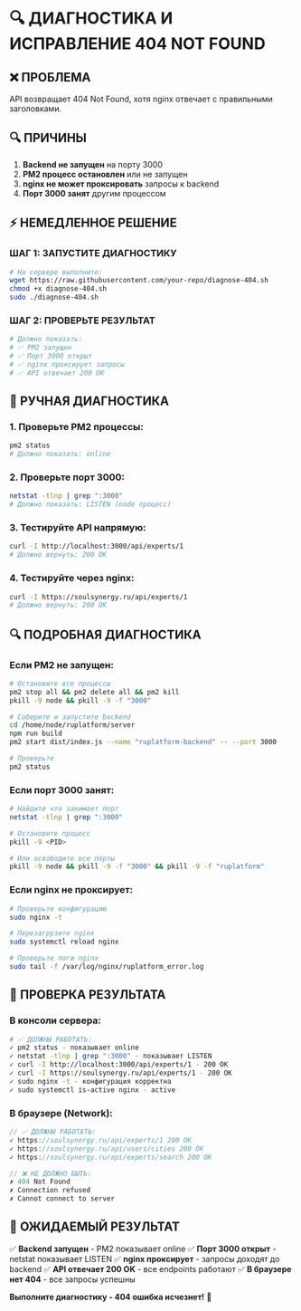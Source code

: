 # 🔍 ДИАГНОСТИКА И ИСПРАВЛЕНИЕ 404 NOT FOUND

## ❌ ПРОБЛЕМА
API возвращает 404 Not Found, хотя nginx отвечает с правильными заголовками.

## 🔍 ПРИЧИНЫ
1. **Backend не запущен** на порту 3000
2. **PM2 процесс остановлен** или не запущен
3. **nginx не может проксировать** запросы к backend
4. **Порт 3000 занят** другим процессом

## ⚡ НЕМЕДЛЕННОЕ РЕШЕНИЕ

### ШАГ 1: ЗАПУСТИТЕ ДИАГНОСТИКУ
```bash
# На сервере выполните:
wget https://raw.githubusercontent.com/your-repo/diagnose-404.sh
chmod +x diagnose-404.sh
sudo ./diagnose-404.sh
```

### ШАГ 2: ПРОВЕРЬТЕ РЕЗУЛЬТАТ
```bash
# Должно показать:
# ✅ PM2 запущен
# ✅ Порт 3000 открыт
# ✅ nginx проксирует запросы
# ✅ API отвечает 200 OK
```

## 🔧 РУЧНАЯ ДИАГНОСТИКА

### 1. Проверьте PM2 процессы:
```bash
pm2 status
# Должно показать: online
```

### 2. Проверьте порт 3000:
```bash
netstat -tlnp | grep ":3000"
# Должно показать: LISTEN (node процесс)
```

### 3. Тестируйте API напрямую:
```bash
curl -I http://localhost:3000/api/experts/1
# Должно вернуть: 200 OK
```

### 4. Тестируйте через nginx:
```bash
curl -I https://soulsynergy.ru/api/experts/1
# Должно вернуть: 200 OK
```

## 🔍 ПОДРОБНАЯ ДИАГНОСТИКА

### Если PM2 не запущен:
```bash
# Остановите все процессы
pm2 stop all && pm2 delete all && pm2 kill
pkill -9 node && pkill -9 -f "3000"

# Соберите и запустите backend
cd /home/node/ruplatform/server
npm run build
pm2 start dist/index.js --name "ruplatform-backend" -- --port 3000

# Проверьте
pm2 status
```

### Если порт 3000 занят:
```bash
# Найдите что занимает порт
netstat -tlnp | grep ":3000"

# Остановите процесс
pkill -9 <PID>

# Или освободите все порты
pkill -9 node && pkill -9 -f "3000" && pkill -9 -f "ruplatform"
```

### Если nginx не проксирует:
```bash
# Проверьте конфигурацию
sudo nginx -t

# Перезагрузите nginx
sudo systemctl reload nginx

# Проверьте логи nginx
sudo tail -f /var/log/nginx/ruplatform_error.log
```

## 🧪 ПРОВЕРКА РЕЗУЛЬТАТА

### В консоли сервера:
```bash
# ✅ ДОЛЖНЫ РАБОТАТЬ:
✓ pm2 status - показывает online
✓ netstat -tlnp | grep ":3000" - показывает LISTEN
✓ curl -I http://localhost:3000/api/experts/1 - 200 OK
✓ curl -I https://soulsynergy.ru/api/experts/1 - 200 OK
✓ sudo nginx -t - конфигурация корректна
✓ sudo systemctl is-active nginx - active
```

### В браузере (Network):
```javascript
// ✅ ДОЛЖНЫ РАБОТАТЬ:
✓ https://soulsynergy.ru/api/experts/1 200 OK
✓ https://soulsynergy.ru/api/users/cities 200 OK
✓ https://soulsynergy.ru/api/experts/search 200 OK

// ❌ НЕ ДОЛЖНО БЫТЬ:
✗ 404 Not Found
✗ Connection refused
✗ Cannot connect to server
```

## 🎯 ОЖИДАЕМЫЙ РЕЗУЛЬТАТ

✅ **Backend запущен** - PM2 показывает online
✅ **Порт 3000 открыт** - netstat показывает LISTEN
✅ **nginx проксирует** - запросы доходят до backend
✅ **API отвечает 200 OK** - все endpoints работают
✅ **В браузере нет 404** - все запросы успешны

**Выполните диагностику - 404 ошибка исчезнет!** 🚀
